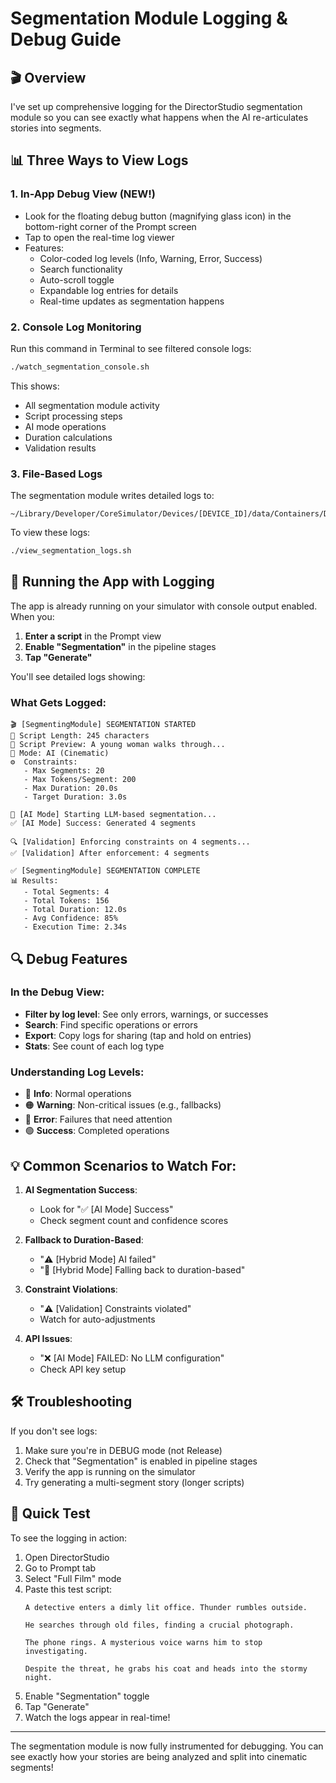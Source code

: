# Segmentation Module Logging & Debug Guide

## 🎬 Overview

I've set up comprehensive logging for the DirectorStudio segmentation module so you can see exactly what happens when the AI re-articulates stories into segments.

## 📊 Three Ways to View Logs

### 1. **In-App Debug View** (NEW!)
- Look for the floating debug button (magnifying glass icon) in the bottom-right corner of the Prompt screen
- Tap to open the real-time log viewer
- Features:
  - Color-coded log levels (Info, Warning, Error, Success)
  - Search functionality
  - Auto-scroll toggle
  - Expandable log entries for details
  - Real-time updates as segmentation happens

### 2. **Console Log Monitoring**
Run this command in Terminal to see filtered console logs:
```bash
./watch_segmentation_console.sh
```

This shows:
- All segmentation module activity
- Script processing steps
- AI mode operations
- Duration calculations
- Validation results

### 3. **File-Based Logs**
The segmentation module writes detailed logs to:
```
~/Library/Developer/CoreSimulator/Devices/[DEVICE_ID]/data/Containers/Data/Application/[APP_ID]/Documents/segmentation_debug.txt
```

To view these logs:
```bash
./view_segmentation_logs.sh
```

## 🚀 Running the App with Logging

The app is already running on your simulator with console output enabled. When you:

1. **Enter a script** in the Prompt view
2. **Enable "Segmentation"** in the pipeline stages
3. **Tap "Generate"**

You'll see detailed logs showing:

### What Gets Logged:

```
🎬 [SegmentingModule] SEGMENTATION STARTED
📝 Script Length: 245 characters
📝 Script Preview: A young woman walks through...
🎯 Mode: AI (Cinematic)
⚙️  Constraints:
   - Max Segments: 20
   - Max Tokens/Segment: 200
   - Max Duration: 20.0s
   - Target Duration: 3.0s

🤖 [AI Mode] Starting LLM-based segmentation...
✅ [AI Mode] Success: Generated 4 segments

🔍 [Validation] Enforcing constraints on 4 segments...
✅ [Validation] After enforcement: 4 segments

✅ [SegmentingModule] SEGMENTATION COMPLETE
📊 Results:
   - Total Segments: 4
   - Total Tokens: 156
   - Total Duration: 12.0s
   - Avg Confidence: 85%
   - Execution Time: 2.34s
```

## 🔍 Debug Features

### In the Debug View:
- **Filter by log level**: See only errors, warnings, or successes
- **Search**: Find specific operations or errors
- **Export**: Copy logs for sharing (tap and hold on entries)
- **Stats**: See count of each log type

### Understanding Log Levels:
- 🔵 **Info**: Normal operations
- 🟠 **Warning**: Non-critical issues (e.g., fallbacks)
- 🔴 **Error**: Failures that need attention
- 🟢 **Success**: Completed operations

## 💡 Common Scenarios to Watch For:

1. **AI Segmentation Success**:
   - Look for "✅ [AI Mode] Success"
   - Check segment count and confidence scores

2. **Fallback to Duration-Based**:
   - "⚠️ [Hybrid Mode] AI failed"
   - "🔄 [Hybrid Mode] Falling back to duration-based"

3. **Constraint Violations**:
   - "⚠️ [Validation] Constraints violated"
   - Watch for auto-adjustments

4. **API Issues**:
   - "❌ [AI Mode] FAILED: No LLM configuration"
   - Check API key setup

## 🛠️ Troubleshooting

If you don't see logs:
1. Make sure you're in DEBUG mode (not Release)
2. Check that "Segmentation" is enabled in pipeline stages
3. Verify the app is running on the simulator
4. Try generating a multi-segment story (longer scripts)

## 📱 Quick Test

To see the logging in action:
1. Open DirectorStudio
2. Go to Prompt tab
3. Select "Full Film" mode
4. Paste this test script:
   ```
   A detective enters a dimly lit office. Thunder rumbles outside.
   
   He searches through old files, finding a crucial photograph.
   
   The phone rings. A mysterious voice warns him to stop investigating.
   
   Despite the threat, he grabs his coat and heads into the stormy night.
   ```
5. Enable "Segmentation" toggle
6. Tap "Generate"
7. Watch the logs appear in real-time!

---

The segmentation module is now fully instrumented for debugging. You can see exactly how your stories are being analyzed and split into cinematic segments!
